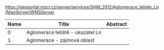 https://geoportal.mzcr.cz/server/services/SHM_2012/Aglomerace_letiste_Ln/MapServer/WMSServer

|Name|Title|Abstract|
|--|--|--|
|0|Aglomerace letiště - ukazatel Ln||
|1|Aglomerace - zájmová oblast||
